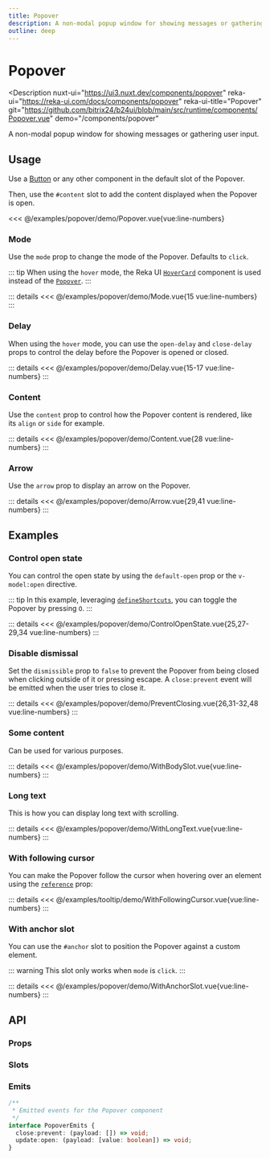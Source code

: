 ```yaml
---
title: Popover
description: A non-modal popup window for showing messages or gathering user input.
outline: deep
---
```

<script setup>
import PopoverExample from '/examples/popover/Popover.vue';
import ModeExample from '/examples/popover/Mode.vue';
import DelayExample from '/examples/popover/Delay.vue';
import ContentExample from '/examples/popover/Content.vue';
import ArrowExample from '/examples/popover/Arrow.vue';
import ControlOpenStateExample from '/examples/popover/ControlOpenState.vue';
import PreventClosingExample from '/examples/popover/PreventClosing.vue';
import WithBodySlotExample from '/examples/popover/WithBodySlot.vue';
import WithLongTextExample from '/examples/popover/WithLongText.vue';
import WithAnchorSlotExample from '/examples/popover/WithAnchorSlot.vue';
import WithFollowingCursorExample from '/examples/popover/WithFollowingCursor.vue';
</script>
# Popover

<Description
  nuxt-ui="https://ui3.nuxt.dev/components/popover"
  reka-ui="https://reka-ui.com/docs/components/popover"
  reka-ui-title="Popover"
  git="https://github.com/bitrix24/b24ui/blob/main/src/runtime/components/Popover.vue"
  demo="/components/popover"
>
  A non-modal popup window for showing messages or gathering user input.
</Description>

## Usage

Use a [Button](/components/button) or any other component in the default slot of the Popover.

Then, use the `#content` slot to add the content displayed when the Popover is open.

<div class="lg:min-h-[160px]">
  <ClientOnly>
    <PopoverExample />
  </ClientOnly>
</div>

<<< @/examples/popover/demo/Popover.vue{vue:line-numbers}

### Mode

Use the `mode` prop to change the mode of the Popover. Defaults to `click`.

::: tip
When using the `hover` mode, the Reka UI [`HoverCard`](https://reka-ui.com/docs/components/hover-card) component is used instead of the [`Popover`](https://reka-ui.com/docs/components/popover).
:::

<div class="lg:min-h-[275px]">
  <ClientOnly>
    <ModeExample />
  </ClientOnly>
</div>

::: details
<<< @/examples/popover/demo/Mode.vue{15 vue:line-numbers}
:::

### Delay

When using the `hover` mode, you can use the `open-delay` and `close-delay` props to control the delay before the Popover is opened or closed.

<div class="lg:min-h-[275px]">
  <ClientOnly>
    <DelayExample />
  </ClientOnly>
</div>

::: details
<<< @/examples/popover/demo/Delay.vue{15-17 vue:line-numbers}
:::

### Content

Use the `content` prop to control how the Popover content is rendered, like its `align` or `side` for example.

<div class="lg:min-h-[275px]">
  <ClientOnly>
    <ContentExample />
  </ClientOnly>
</div>

::: details
<<< @/examples/popover/demo/Content.vue{28 vue:line-numbers}
:::

### Arrow

Use the `arrow` prop to display an arrow on the Popover.

<div class="lg:min-h-[160px]">
  <ClientOnly>
    <ArrowExample />
  </ClientOnly>
</div>

::: details
<<< @/examples/popover/demo/Arrow.vue{29,41 vue:line-numbers}
:::

## Examples

### Control open state

You can control the open state by using the `default-open` prop or the `v-model:open` directive.

::: tip
In this example, leveraging [`defineShortcuts`](composables/define-shortcuts), you can toggle the Popover by pressing `O`.
:::

<div class="lg:min-h-[160px]">
  <ClientOnly>
    <ControlOpenStateExample />
  </ClientOnly>
</div>

::: details
<<< @/examples/popover/demo/ControlOpenState.vue{25,27-29,34 vue:line-numbers}
:::

### Disable dismissal

Set the `dismissible` prop to `false` to prevent the Popover from being closed when clicking outside of it or pressing escape. A `close:prevent` event will be emitted when the user tries to close it.

<div class="lg:min-h-[160px]">
  <ClientOnly>
    <PreventClosingExample />
  </ClientOnly>
</div>

::: details
<<< @/examples/popover/demo/PreventClosing.vue{26,31-32,48 vue:line-numbers}
:::

### Some content

Can be used for various purposes.

<div class="lg:min-h-[160px]">
  <ClientOnly>
    <WithBodySlotExample />
  </ClientOnly>
</div>

::: details
<<< @/examples/popover/demo/WithBodySlot.vue{vue:line-numbers}
:::

### Long text

This is how you can display long text with scrolling.

<div class="lg:min-h-[160px]">
  <ClientOnly>
    <WithLongTextExample />
  </ClientOnly>
</div>

::: details
<<< @/examples/popover/demo/WithLongText.vue{vue:line-numbers}
:::

### With following cursor

You can make the Popover follow the cursor when hovering over an element using the [`reference`](https://reka-ui.com/docs/components/tooltip#trigger) prop:

<div class="lg:min-h-[160px]">
  <ClientOnly>
    <WithFollowingCursorExample />
  </ClientOnly>
</div>

::: details
<<< @/examples/tooltip/demo/WithFollowingCursor.vue{vue:line-numbers}
:::

### With anchor slot

You can use the `#anchor` slot to position the Popover against a custom element.

::: warning
This slot only works when `mode` is `click`.
:::

<div class="lg:min-h-[160px]">
  <ClientOnly>
    <WithAnchorSlotExample />
  </ClientOnly>
</div>

::: details
<<< @/examples/popover/demo/WithAnchorSlot.vue{vue:line-numbers}
:::

## API

### Props

<ComponentProps component="Popover" />

### Slots

<ComponentSlots component="Popover" />

### Emits

```ts
/**
 * Emitted events for the Popover component
 */
interface PopoverEmits {
  close:prevent: (payload: []) => void;
  update:open: (payload: [value: boolean]) => void;
}
```

